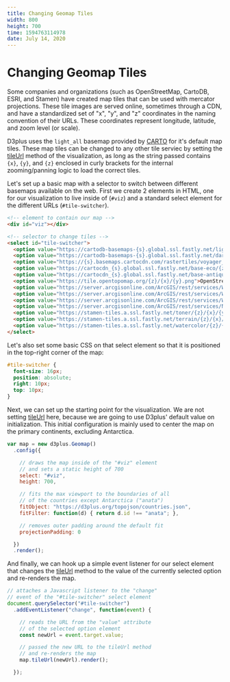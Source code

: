 ```yaml
---
title: Changing Geomap Tiles
width: 800
height: 700
time: 1594763114978
date: July 14, 2020
---
```


[height]: 700

# Changing Geomap Tiles

Some companies and organizations (such as OpenStreetMap, CartoDB, ESRI, and Stamen) have created map tiles that can be used with mercator projections. These tile images are served online, sometimes through a CDN, and have a standardized set of "x", "y", and "z" coordinates in the naming convention of their URLs. These coordinates represent longitude, latitude, and zoom level (or scale).

D3plus uses the `light_all` basemap provided by [CARTO](https://carto.com/help/building-maps/basemap-list/#carto-raster-basemaps) for it's default map tiles. These map tiles can be changed to any other tile serviec by setting the [tileUrl](https://d3plus.org/docs/#Geomap.tileUrl) method of the visualization, as long as the string passed contains `{x}`, `{y}`, and `{z}` enclosed in curly brackets for the internal zooming/panning logic to load the correct tiles.

Let's set up a basic map with a selector to switch between different basemaps available on the web. First we create 2 elements in HTML, one for our visualization to live inside of (`#viz`) and a standard select element for the different URLs (`#tile-switcher`).

```html
<!-- element to contain our map -->
<div id="viz"></div>

<!-- selector to change tiles -->
<select id="tile-switcher">
  <option value="https://cartodb-basemaps-{s}.global.ssl.fastly.net/light_all/{z}/{x}/{y}@2x.png">CartoDB Positron (default)</option>
  <option value="https://cartodb-basemaps-{s}.global.ssl.fastly.net/dark_all/{z}/{x}/{y}@2x.png">CartoDB Dark Matter</option>
  <option value="https://{s}.basemaps.cartocdn.com/rastertiles/voyager_labels_under/{z}/{x}/{y}@2x.png">CartoDB Voyager</option>
  <option value="https://cartocdn_{s}.global.ssl.fastly.net/base-eco/{z}/{x}/{y}@2x.png">CartoDB Eco</option>
  <option value="https://cartocdn_{s}.global.ssl.fastly.net/base-antique/{z}/{x}/{y}@2x.png">CartoDB Antique</option>
  <option value="https://tile.opentopomap.org/{z}/{x}/{y}.png">OpenStreetMap Topology</option>
  <option value="https://server.arcgisonline.com/ArcGIS/rest/services/World_Terrain_Base/MapServer/tile/{z}/{y}/{x}@2x.png">ESRI Terrain</option>
  <option value="https://server.arcgisonline.com/ArcGIS/rest/services/World_Street_Map/MapServer/tile/{z}/{y}/{x}@2x.png">ESRI Street Map</option>
  <option value="https://server.arcgisonline.com/ArcGIS/rest/services/World_Imagery/MapServer/tile/{z}/{y}/{x}@2x.png">ESRI Satellite Imagery</option>
  <option value="https://server.arcgisonline.com/ArcGIS/rest/services/NatGeo_World_Map/MapServer/tile/{z}/{y}/{x}@2x.png">ESRI National Geographic</option>
  <option value="https://stamen-tiles.a.ssl.fastly.net/toner/{z}/{x}/{y}@2x.png">Stamen Toner</option>
  <option value="https://stamen-tiles.a.ssl.fastly.net/terrain/{z}/{x}/{y}@2x.png">Stamen Terrain</option>
  <option value="https://stamen-tiles.a.ssl.fastly.net/watercolor/{z}/{x}/{y}.png">Stamen Watercolor</option>
</select>
```

Let's also set some basic CSS on that select element so that it is positioned in the top-right corner of the map:

```css
#tile-switcher {
  font-size: 16px;
  position: absolute;
  right: 10px;
  top: 10px;
}
```

Next, we can set up the starting point for the visualization. We are not setting [tileUrl](https://d3plus.org/docs/#Geomap.tileUrl) here, because we are going to use D3plus' default value on initialization. This initial configuration is mainly used to center the map on the primary continents, excluding Antarctica.

```js
var map = new d3plus.Geomap()
  .config({

    // draws the map inside of the "#viz" element
    // and sets a static height of 700
    select: "#viz",
    height: 700,

    // fits the max viewport to the boundaries of all
    // of the countries except Antarctica ("anata")
    fitObject: "https://d3plus.org/topojson/countries.json",
    fitFilter: function(d) { return d.id !== "anata"; },

    // removes outer padding around the default fit
    projectionPadding: 0

  })
  .render();
```

And finally, we can hook up a simple event listener for our select element that changes the [tileUrl](https://d3plus.org/docs/#Geomap.tileUrl) method to the value of the currently selected option and re-renders the map.

```js
// attaches a Javascript listener to the "change"
// event of the "#tile-switcher" select element
document.querySelector("#tile-switcher")
  .addEventListener("change", function(event) {

    // reads the URL from the "value" attribute
    // of the selected option element
    const newUrl = event.target.value;

    // passed the new URL to the tileUrl method
    // and re-renders the map
    map.tileUrl(newUrl).render();

  });
```

